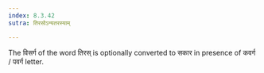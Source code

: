 ```yaml
---
index: 8.3.42
sutra: तिरसोऽन्यतरस्याम्

---
```

The विसर्ग of the word तिरस् is optionally converted to सकार in presence of कवर्ग / पवर्ग letter.

